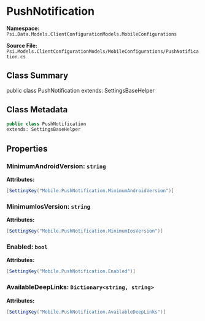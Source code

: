 # PushNotification

**Namespace:** `Psi.Data.Models.ClientConfigurationModels.MobileConfigurations`

**Source File:** `Psi.Models.ClientConfigurationModels/MobileConfigurations/PushNotification.cs`

## Class Summary

public class PushNotification
extends: SettingsBaseHelper

## Class Metadata

```typescript
public class PushNotification
extends: SettingsBaseHelper
```

## Properties

### MinimumAndroidVersion: `string`

**Attributes:**
```csharp
[SettingKey("Mobile.PushNotification.MinimumAndroidVersion")]
```

### MinimumIosVersion: `string`

**Attributes:**
```csharp
[SettingKey("Mobile.PushNotification.MinimumIosVersion")]
```

### Enabled: `bool`

**Attributes:**
```csharp
[SettingKey("Mobile.PushNotification.Enabled")]
```

### AvailableDeepLinks: `Dictionary<string, string>`

**Attributes:**
```csharp
[SettingKey("Mobile.PushNotification.AvailableDeepLinks")]
```
